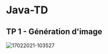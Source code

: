 # Java-TD

## TP 1 - Génération d'image 

![17022021-103527](https://user-images.githubusercontent.com/25727549/108184894-01486500-710c-11eb-9a93-b7557e8b79e9.jpg)
